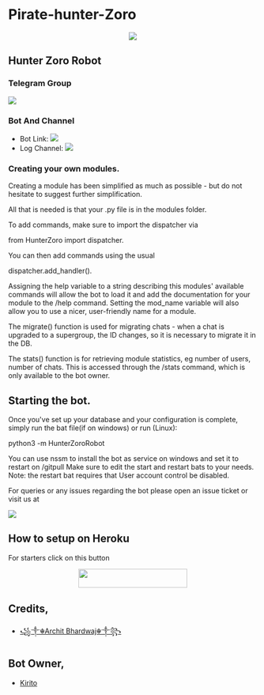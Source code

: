 # Pirate-hunter-Zoro
<p align="center">
  <img src="https://telegra.ph/file/1d969977015878904b11a.jpg">
</p>

## Hunter Zoro Robot 

### Telegram Group
<p align="left">
<a href="https://t.me/ZoroHelpSupport" alt="Telegram!"> <img src="https://aleen42.github.io/badges/src/telegram.svg" /> </a>

### Bot And Channel 
* Bot Link:  <a href="http://t.me/Hunter_Zoro_Robot" alt="HunterZoro"> <img src="https://img.shields.io/badge/%F0%9F%A4%96%20-Hunterzoro-blue" /> </a>
* Log Channel: <a  href="https://t.me/Zoro_Support_Log" alt="Bot Logs"> <img  src="https://img.shields.io/badge/%F0%9F%92%A1-HunterZoro%20Log%20Channel-9cf" /> </a>

### Creating your own modules.

Creating a module has been simplified as much as possible - but do not hesitate to suggest further simplification.

All that is needed is that your .py file is in the modules folder.

To add commands, make sure to import the dispatcher via

from HunterZoro  import dispatcher.

You can then add commands using the usual

dispatcher.add_handler().

Assigning the help variable to a string describing this modules' available
commands will allow the bot to load it and add the documentation for
your module to the /help command. Setting the mod_name variable will also allow you to use a nicer, user-friendly name for a module.

The migrate() function is used for migrating chats - when a chat is upgraded to a supergroup, the ID changes, so 
it is necessary to migrate it in the DB.

The stats() function is for retrieving module statistics, eg number of users, number of chats. This is accessed 
through the /stats command, which is only available to the bot owner.

## Starting the bot.

Once you've set up your database and your configuration is complete, simply run the bat file(if on windows) or run (Linux):

python3 -m HunterZoroRobot

You can use nssm to install the bot as service on windows and set it to restart on /gitpull 
Make sure to edit the start and restart bats to your needs. 
Note: the restart bat requires that User account control be disabled.

For queries or any issues regarding the bot please open an issue ticket or visit us at <p align="left">
<a href="https://t.me/ZoroHelpSupport" alt="Telegram!"> <img src="https://aleen42.github.io/badges/src/telegram.svg" /> </a>

## How to setup on Heroku 
For starters click on this button 

<p align="center"><a href="https://heroku.com/deploy?template=https://github.com/ZoroLuffy1/Pirate-hunter-Zoro/"> <img src="https://img.shields.io/badge/Deploy%20To%20Heroku-black?style=for-the-badge&logo=heroku" width="220" height="38.45"/></a></p>

## Credits,  
*   [꧁༒☬Archit Bhardwaj☬༒꧂](https://telegram.dog/ACeRoGeR1) 

## Bot Owner,  
*   [Kirito](https://telegram.dog/asta_est)


